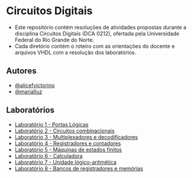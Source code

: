 # Circuitos Digitais
- Este repositório contém resoluções de atividades propostas durante a disciplina Circuitos Digitais (DCA 0212), ofertada pela Universidade Federal do Rio Grande do Norte. 
- Cada diretório contém o roteiro com as orientações do docente e arquivos VHDL com a resolução dos laboratórios.

## Autores

- [@alicefvictorino](https://github.com/alicefvictorino)
- [@marialluz](https://github.com/marialluz)


## Laboratórios

- [Laboratório 1 - Portas Lógicas]([https://github.com/alicefvictorino](https://github.com/alicefvictorino/circuitos-digitais/tree/main/Portas%20L%C3%B3gicas))
- [Laboratório 2 - Circuitos combinacionais]([https://github.com/alicefvictorino](https://github.com/alicefvictorino/circuitos-digitais/tree/main/Circuitos%20Combinacionais))
- [Laboratório 3 - Multiplexadores e decodificadores]([https://github.com/alicefvictorino](https://github.com/alicefvictorino/circuitos-digitais/tree/main/Multiplexadores%20e%20Decodificadores))
- [Laboratório 4 - Registradores e contadores]([https://github.com/alicefvictorino](https://github.com/alicefvictorino/circuitos-digitais/tree/main/Registradores%20e%20Contadores))
- [Laboratório 5 - Máquinas de estados finitos](https://github.com/alicefvictorino)
- [Laboratório 6 - Calculadora](https://github.com/alicefvictorino)
- [Laboratório 7 - Unidade lógico-aritmética](https://github.com/alicefvictorino)
- [Laboratório 8 - Bancos de registradores e memórias](https://github.com/alicefvictorino)
